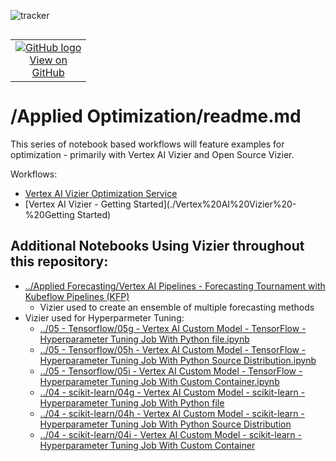 ![tracker](https://us-central1-vertex-ai-mlops-369716.cloudfunctions.net/pixel-tracking?path=statmike%2Fvertex-ai-mlops%2FApplied+Optimization&file=readme.md)
<!--- header table --->
<table align="left">     
  <td style="text-align: center">
    <a href="https://github.com/statmike/vertex-ai-mlops/blob/main/Applied%20Optimization/readme.md">
      <img src="https://cloud.google.com/ml-engine/images/github-logo-32px.png" alt="GitHub logo">
      <br>View on<br>GitHub
    </a>
  </td>
</table><br/><br/><br/><br/>

---
# /Applied Optimization/readme.md

This series of notebook based workflows will feature examples for optimization - primarily with Vertex AI Vizier and Open Source Vizier.

Workflows:
- [Vertex AI Vizier Optimization Service](./Vertex%20AI%20Vizier%20Optimization%20Service.ipynb)
- [Vertex AI Vizier - Getting Started](./Vertex%20AI%20Vizier%20-%20Getting Started)


## Additional Notebooks Using Vizier throughout this repository:
- [../Applied Forecasting/Vertex AI Pipelines - Forecasting Tournament with Kubeflow Pipelines (KFP)](../Applied%20Forecasting/Vertex%20AI%20Pipelines%20-%20Forecasting%20Tournament%20with%20Kubeflow%20Pipelines%20(KFP).ipynb)
    - Vizier used to create an ensemble of multiple forecasting methods
- Vizier used for Hyperparmeter Tuning:
    - [../05 - Tensorflow/05g - Vertex AI Custom Model - TensorFlow - Hyperparameter Tuning Job With Python file.ipynb](../05%20-%20Tensorflow/05g%20-%20Vertex%20AI%20Custom%20Model%20-%20TensorFlow%20-%20Hyperparameter%20Tuning%20Job%20With%20Python%20file.ipynb)
    - [../05 - Tensorflow/05h - Vertex AI Custom Model - TensorFlow - Hyperparameter Tuning Job With Python Source Distribution.ipynb](../05%20-%20Tensorflow/05h%20-%20Vertex%20AI%20Custom%20Model%20-%20TensorFlow%20-%20Hyperparameter%20Tuning%20Job%20With%20Python%20Source%20Distribution.ipynb)
    - [../05 - Tensorflow/05i - Vertex AI Custom Model - TensorFlow - Hyperparameter Tuning Job With Custom Container.ipynb](../05%20-%20Tensorflow/05i%20-%20Vertex%20AI%20Custom%20Model%20-%20TensorFlow%20-%20Hyperparameter%20Tuning%20Job%20With%20Custom%20Container.ipynb)
    - [../04 - scikit-learn/04g - Vertex AI Custom Model - scikit-learn - Hyperparameter Tuning Job With Python file](../04%20-%20scikit-learn/04g%20-%20Vertex%20AI%20Custom%20Model%20-%20scikit-learn%20-%20Hyperparameter%20Tuning%20Job%20With%20Python%20file.ipynb)
    - [../04 - scikit-learn/04h - Vertex AI Custom Model - scikit-learn - Hyperparameter Tuning Job With Python Source Distribution](../04%20-%20scikit-learn/04h%20-%20Vertex%20AI%20Custom%20Model%20-%20scikit-learn%20-%20Hyperparameter%20Tuning%20Job%20With%20Python%20Source%20Distribution.ipynb)
    - [../04 - scikit-learn/04i - Vertex AI Custom Model - scikit-learn - Hyperparameter Tuning Job With Custom Container](../04%20-%20scikit-learn/04i%20-%20Vertex%20AI%20Custom%20Model%20-%20scikit-learn%20-%20Hyperparameter%20Tuning%20Job%20With%20Custom%20Container.ipynb)
    
    
